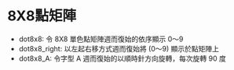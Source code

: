 # 8X8點矩陣
* dot8x8: 令 8X8 單色點矩陣週而復始的依序顯示 0～9
* dot8x8_right: 以左起右移方式週而復始將 (0～9) 顯示於點矩陣上
* dot8x8_A: 令字型 A 週而復始的以順時針方向旋轉，每次旋轉 90 度